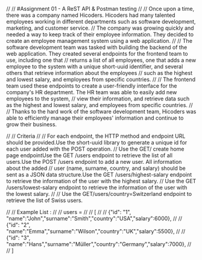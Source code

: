 
// // #Assignment 01 - A ReST API & Postman testing
// // Once upon a time, there was a company named Hicoders. Hicoders had many talented employees working in different departments such as software development, marketing, and customer service.
//  The company was growing quickly and needed a way to keep track of their employee information. They decided to create an employee management system using a web application.
// // The software development team was tasked with building the backend of the web application. They created several endpoints for the frontend team to use, including one that 
// returns a list of all employees, one that adds a new employee to the system with a unique short-uuid identifier, and several others that retrieve information about the employees
//  such as the highest and lowest salary, and employees from specific countries.
// // The frontend team used these endpoints to create a user-friendly interface for the company's HR department. The HR team was able to easily add new employees to the system, 
// view their information, and retrieve data such as the highest and lowest salary, and employees from specific countries.
// // Thanks to the hard work of the software development team, Hicoders was able to efficiently manage their employees' information and continue to grow their business.

// //  Criteria
// // For each endpoint, the HTTP method and endpoint URL should be provided.Use the short-uuid library to generate a unique id for each user added with the POST operation.
// Use the GET/   create home page endpointUse the GET /users endpoint to retrieve the list of all users.Use the POST /users endpoint to add a new user. All information about the added
// user (name, surname, country, and salary) should be sent as a JSON data structure.Use the GET /users/highest-salary endpoint to retrieve the information of the user with the highest salary.
// Use the GET /users/lowest-salary endpoint to retrieve the information of the user with the lowest salary.
// // Use the GET/users/country=Switzerland  endpoint to retrieve the list of Swiss users.

// // Example List :
// // users =
// // [
// // {"id": "1", "name":"John","surname":"Smith","country":"USA","salary":6000},
// // {"id": "2", "name":"Emma","surname":"Wilson","country":"UK","salary":5500},
// // {"id": "3", "name":"Hans","surname":"Müller","country":"Germany","salary":7000},
// // ]

